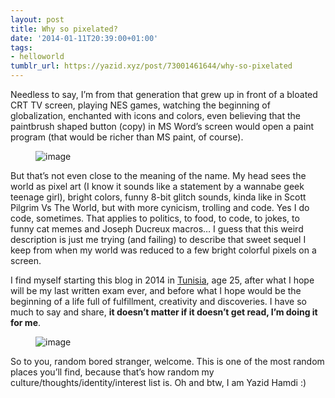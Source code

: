 ```yaml
---
layout: post
title: Why so pixelated?
date: '2014-01-11T20:39:00+01:00'
tags:
- helloworld
tumblr_url: https://yazid.xyz/post/73001461644/why-so-pixelated
---
```

Needless to say, I’m from that generation that grew up in front of a bloated CRT TV screen, playing NES games, watching the beginning of globalization, enchanted with icons and colors, even believing that the paintbrush shaped button (copy) in MS Word’s screen would open a paint program (that would be richer than MS paint, of course).

<figure class="tmblr-full" data-orig-height="79" data-orig-width="351" data-orig-src="https://66.media.tumblr.com/134a83ba3118f5a39422422d360334ea/tumblr_inline_mz958c6jSB1sxoy8i.png"><img src="https://66.media.tumblr.com/134a83ba3118f5a39422422d360334ea/tumblr_inline_pk7yzriSz81sxoy8i_540.png" alt="image" data-orig-height="79" data-orig-width="351" data-orig-src="https://66.media.tumblr.com/134a83ba3118f5a39422422d360334ea/tumblr_inline_mz958c6jSB1sxoy8i.png"></figure>

But that’s not even close to the meaning of the name. My head sees the world as pixel art (I know it sounds like a statement by a wannabe geek teenage girl), bright colors, funny 8-bit glitch sounds, kinda like in Scott Pilgrim Vs The World, but with more cynicism, trolling and code. Yes I do code, sometimes. That applies to politics, to food, to code, to jokes, to funny cat memes and Joseph Ducreux macros… I guess that this weird description is just me trying (and failing) to describe that sweet sequel I keep from when my world was reduced to a few bright colorful pixels on a screen.

I find myself starting this blog in 2014 in [Tunisia](https://www.google.com/#q=tunisia), age 25, after what I hope will be my last written exam ever, and before what I hope would be the beginning of a life full of fulfillment, creativity and discoveries. I have so much to say and share, **it doesn’t matter if it doesn’t get read, I’m doing it for me**.

<figure class="tmblr-full" data-orig-height="282" data-orig-width="350" data-orig-src="https://66.media.tumblr.com/e34492823485cc8e848e35240d9d6c45/tumblr_inline_mz94upUOoW1sxoy8i.jpg"><img src="https://66.media.tumblr.com/e34492823485cc8e848e35240d9d6c45/tumblr_inline_pk7yzrd2OI1sxoy8i_540.jpg" alt="image" data-orig-height="282" data-orig-width="350" data-orig-src="https://66.media.tumblr.com/e34492823485cc8e848e35240d9d6c45/tumblr_inline_mz94upUOoW1sxoy8i.jpg"></figure>

So to you, random bored stranger, welcome. This is one of the most random places you’ll find, because that’s how random my culture/thoughts/identity/interest list is.&nbsp;Oh and btw, I am Yazid Hamdi :)

